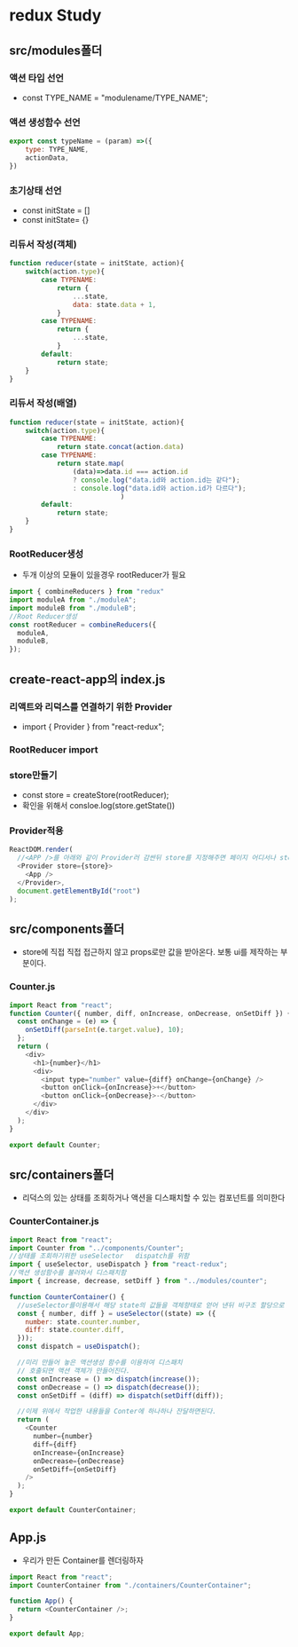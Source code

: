 # redux Study

## src/modules폴더

### 액션 타입 선언

* const TYPE_NAME = "modulename/TYPE_NAME";

### 액션 생성함수 선언

```javascript
export const typeName = (param) =>({
    type: TYPE_NAME,
    actionData,
})
```

### 초기상태 선언

* const initState = []
* const initState= {}

### 리듀서 작성(객체)

```javascript
function reducer(state = initState, action){
    switch(action.type){
        case TYPENAME:
            return {
                ...state,
                data: state.data + 1,
            }
        case TYPENAME:
            return {
                ...state,
            }
        default:
            return state;
    }
}
```

### 리듀서 작성(배열)

```javascript
function reducer(state = initState, action){
    switch(action.type){
        case TYPENAME:
            return state.concat(action.data)
        case TYPENAME:
            return state.map(
                (data)=>data.id === action.id
                ? console.log("data.id와 action.id는 같다");
                : console.log("data.id와 action.id가 다르다");
                            )
        default:
            return state;
    }
}
```



### RootReducer생성

* 두개 이상의 모듈이 있을경우 rootReducer가 필요

```javascript
import { combineReducers } from "redux"
import moduleA from "./moduleA";
import moduleB from "./moduleB";
//Root Reducer생성
const rootReducer = combineReducers({
  moduleA,
  moduleB,
});
```



## create-react-app의 index.js

### 리액트와 리덕스를 연결하기 위한 Provider

* import { Provider } from "react-redux";

### RootReducer import

### store만들기

* const store = createStore(rootReducer);
* 확인을 위해서 consloe.log(store.getState()) 

### Provider적용

```js
ReactDOM.render(
  //<APP />를 아래와 같이 Provider러 감싼뒤 store를 지정해주면 페이지 어디서나 store를 사용할 수 있다.
  <Provider store={store}>
    <App />
  </Provider>,
  document.getElementById("root")
);
```



## src/components폴더

* store에 직접 직접 접근하지 않고 props로만 값을 받아온다. 보통 ui를 제작하는 부분이다.

### Counter.js

```javascript
import React from "react";
function Counter({ number, diff, onIncrease, onDecrease, onSetDiff }) {
  const onChange = (e) => {
    onSetDiff(parseInt(e.target.value), 10);
  };
  return (
    <div>
      <h1>{number}</h1>
      <div>
        <input type="number" value={diff} onChange={onChange} />
        <button onClick={onIncrease}>+</button>
        <button onClick={onDecrease}>-</button>
      </div>
    </div>
  );
}

export default Counter;

```



## src/containers폴더

*  리덕스의 있는 상태를 조회하거나 액션을 디스패치할 수 있는 컴포넌트를 의미한다

### CounterContainer.js

```javascript
import React from "react";
import Counter from "../components/Counter";
//상태를 조회하기위한 useSelector   dispatch를 위함
import { useSelector, useDispatch } from "react-redux";
//액션 생성함수를 불러와서 디스패치함
import { increase, decrease, setDiff } from "../modules/counter";

function CounterContainer() {
  //useSelector를이용해서 해당 state의 값들을 객체향태로 얻어 낸뒤 비구조 할당으로 값을 바로 조회가능하도록만듬
  const { number, diff } = useSelector((state) => ({
    number: state.counter.number,
    diff: state.counter.diff,
  }));
  const dispatch = useDispatch();

  //미리 만들어 놓은 액션생성 함수를 이용하여 디스패치
  // 호출되면 액션 객체가 만들어진다.
  const onIncrease = () => dispatch(increase());
  const onDecrease = () => dispatch(decrease());
  const onSetDiff = (diff) => dispatch(setDiff(diff));

  //이제 위에서 작업한 내용들을 Conter에 하나하나 잔달하면된다.
  return (
    <Counter
      number={number}
      diff={diff}
      onIncrease={onIncrease}
      onDecrease={onDecrease}
      onSetDiff={onSetDiff}
    />
  );
}

export default CounterContainer;

```



## App.js

* 우리가 만든 Container를 렌더링하자

```javascript
import React from "react";
import CounterContainer from "./containers/CounterContainer";

function App() {
  return <CounterContainer />;
}

export default App;

```

